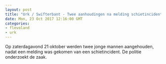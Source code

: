```yaml
---
layout: post
title: "Urk / Swifterbant - Twee aanhoudingen na melding schietincident"
date: Mon, 23 Oct 2017 12:16:00 GMT
categories: 
- flevoland 
- urk 
---
```


Op zaterdagavond 21 oktober werden twee jonge mannen aangehouden, nadat een melding was gekomen van een schietincident. De politie onderzoekt de zaak.
